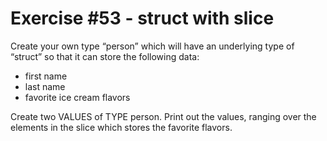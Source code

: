 # Exercise #53 - struct with slice

Create your own type “person” which will have an underlying type of “struct” so that it can store
the following data:

- first name
- last name
- favorite ice cream flavors

Create two VALUES of TYPE person. Print out the values, ranging over the elements in the slice
which stores the favorite flavors.
